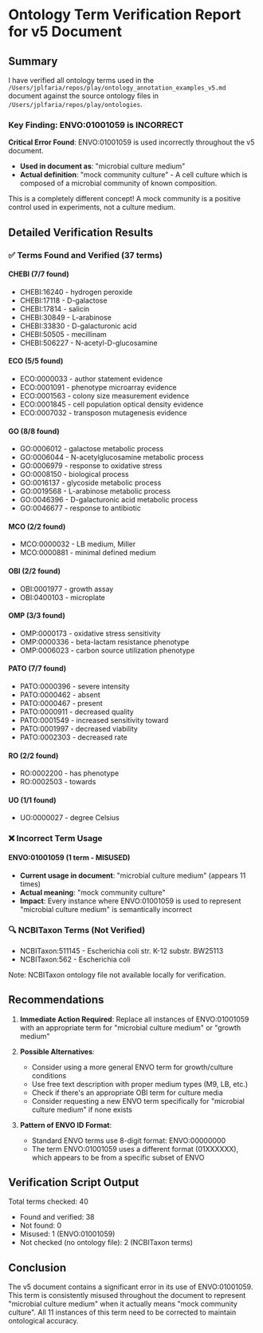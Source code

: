 # Ontology Term Verification Report for v5 Document

## Summary

I have verified all ontology terms used in the `/Users/jplfaria/repos/play/ontology_annotation_examples_v5.md` document against the source ontology files in `/Users/jplfaria/repos/play/ontologies`.

### Key Finding: ENVO:01001059 is INCORRECT

**Critical Error Found**: ENVO:01001059 is used incorrectly throughout the v5 document.

- **Used in document as**: "microbial culture medium"
- **Actual definition**: "mock community culture" - A cell culture which is composed of a microbial community of known composition.

This is a completely different concept! A mock community is a positive control used in experiments, not a culture medium.

## Detailed Verification Results

### ✅ Terms Found and Verified (37 terms)

#### CHEBI (7/7 found)
- CHEBI:16240 - hydrogen peroxide
- CHEBI:17118 - D-galactose  
- CHEBI:17814 - salicin
- CHEBI:30849 - L-arabinose
- CHEBI:33830 - D-galacturonic acid
- CHEBI:50505 - mecillinam
- CHEBI:506227 - N-acetyl-D-glucosamine

#### ECO (5/5 found)
- ECO:0000033 - author statement evidence
- ECO:0001091 - phenotype microarray evidence
- ECO:0001563 - colony size measurement evidence
- ECO:0001845 - cell population optical density evidence
- ECO:0007032 - transposon mutagenesis evidence

#### GO (8/8 found)
- GO:0006012 - galactose metabolic process
- GO:0006044 - N-acetylglucosamine metabolic process
- GO:0006979 - response to oxidative stress
- GO:0008150 - biological process
- GO:0016137 - glycoside metabolic process
- GO:0019568 - L-arabinose metabolic process
- GO:0046396 - D-galacturonic acid metabolic process
- GO:0046677 - response to antibiotic

#### MCO (2/2 found)
- MCO:0000032 - LB medium, Miller
- MCO:0000881 - minimal defined medium

#### OBI (2/2 found)
- OBI:0001977 - growth assay
- OBI:0400103 - microplate

#### OMP (3/3 found)
- OMP:0000173 - oxidative stress sensitivity
- OMP:0000336 - beta-lactam resistance phenotype
- OMP:0006023 - carbon source utilization phenotype

#### PATO (7/7 found)
- PATO:0000396 - severe intensity
- PATO:0000462 - absent
- PATO:0000467 - present
- PATO:0000911 - decreased quality
- PATO:0001549 - increased sensitivity toward
- PATO:0001997 - decreased viability
- PATO:0002303 - decreased rate

#### RO (2/2 found)
- RO:0002200 - has phenotype
- RO:0002503 - towards

#### UO (1/1 found)
- UO:0000027 - degree Celsius

### ❌ Incorrect Term Usage

#### ENVO:01001059 (1 term - MISUSED)
- **Current usage in document**: "microbial culture medium" (appears 11 times)
- **Actual meaning**: "mock community culture"
- **Impact**: Every instance where ENVO:01001059 is used to represent "microbial culture medium" is semantically incorrect

### 🔍 NCBITaxon Terms (Not Verified)
- NCBITaxon:511145 - Escherichia coli str. K-12 substr. BW25113
- NCBITaxon:562 - Escherichia coli

Note: NCBITaxon ontology file not available locally for verification.

## Recommendations

1. **Immediate Action Required**: Replace all instances of ENVO:01001059 with an appropriate term for "microbial culture medium" or "growth medium"

2. **Possible Alternatives**:
   - Consider using a more general ENVO term for growth/culture conditions
   - Use free text description with proper medium types (M9, LB, etc.)
   - Check if there's an appropriate OBI term for culture media
   - Consider requesting a new ENVO term specifically for "microbial culture medium" if none exists

3. **Pattern of ENVO ID Format**:
   - Standard ENVO terms use 8-digit format: ENVO:00000000
   - The term ENVO:01001059 uses a different format (01XXXXXX), which appears to be from a specific subset of ENVO

## Verification Script Output

Total terms checked: 40
- Found and verified: 38
- Not found: 0  
- Misused: 1 (ENVO:01001059)
- Not checked (no ontology file): 2 (NCBITaxon terms)

## Conclusion

The v5 document contains a significant error in its use of ENVO:01001059. This term is consistently misused throughout the document to represent "microbial culture medium" when it actually means "mock community culture". All 11 instances of this term need to be corrected to maintain ontological accuracy.
